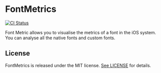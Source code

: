 # FontMetrics
[![CI Status](https://travis-ci.org/SergioEstevao/FontMetrics.svg)](https://travis-ci.org/SergioEstevao/FontMetrics)

Font Metric allows you to visualise the metrics of a font in the iOS system. You can analyse all the native fonts and custom fonts.

## License

FontMetrics is released under the MIT license. [See LICENSE](LICENSE.txt) for details.

